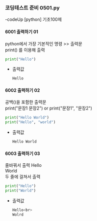 ### 코딩테스트 준비 0501.py

-codeUp [python] 기초100제

#### 6001 출력하기 01
python에서 가장 기본적인 명령 >> 출력문<br>
print() 를 이용해 출력
```py
print("Hello")
```
* 출력값
  ```py
  Hello
  ```
#### 6002 출력하기 02
공백()을 포함한 출력문<br>
print("문장1 문장2") or print("문장1", "문장2")
```py
print("Hello World")
print("Hello", "world")
```
* 출력값
  ```py
  Hello World
  ```
#### 6003 출력하기 03
줄바꿔서 출력
Hello<br>
World<br>
두 줄에 걸쳐서 출력
```py
print("Hello")
print("World")
```
* 출력값
  ```py
  Hello<br>
  Wolrd
  ```
